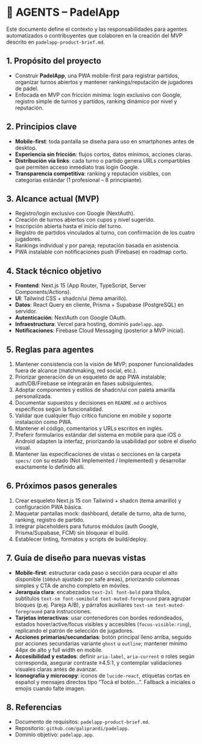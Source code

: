 # 🤖 AGENTS – PadelApp

Este documento define el contexto y las responsabilidades para agentes automatizados o contribuyentes que colaboren en la creación del MVP descrito en `padelapp-product-brief.md`.

## 1. Propósito del proyecto
- Construir **PadelApp**, una PWA mobile-first para registrar partidos, organizar turnos abiertos y mantener rankings/reputación de jugadores de pádel.
- Enfocada en MVP con fricción mínima: login exclusivo con Google, registro simple de turnos y partidos, ranking dinámico por nivel y reputación.

## 2. Principios clave
- **Mobile-first**: toda pantalla se diseña para uso en smartphones antes de desktop.
- **Experiencia sin fricción**: flujos cortos, datos mínimos, acciones claras.
- **Distribución vía links**: cada turno o partido genera URLs compartibles que permiten acceso inmediato tras login Google.
- **Transparencia competitiva**: ranking y reputación visibles, con categorías estándar (1 profesional – 8 principiante).

## 3. Alcance actual (MVP)
- Registro/login exclusivo con Google (NextAuth).
- Creación de turnos abiertos con cupos y nivel sugerido.
- Inscripción abierta hasta el inicio del turno.
- Registro de partidos vinculados al turno, con confirmación de los cuatro jugadores.
- Rankings individual y por pareja; reputación basada en asistencia.
- PWA instalable con notificaciones push (Firebase) en roadmap corto.

## 4. Stack técnico objetivo
- **Frontend**: Next.js 15 (App Router, TypeScript, Server Components/Actions).
- **UI**: Tailwind CSS + shadcn/ui (tema amarillo).
- **Datos**: React Query en cliente, Prisma + Supabase (PostgreSQL) en servidor.
- **Autenticación**: NextAuth con Google OAuth.
- **Infraestructura**: Vercel para hosting, dominio `padelapp.app`.
- **Notificaciones**: Firebase Cloud Messaging (posterior a MVP inicial).

## 5. Reglas para agentes
1. Mantener consistencia con la visión de MVP; posponer funcionalidades fuera de alcance (matchmaking, red social, etc.).
2. Priorizar generación de un esqueleto de app PWA instalable; auth/DB/Firebase se integrarán en fases subsiguientes.
3. Adoptar componentes y estilos de shadcn/ui con paleta amarilla personalizada.
4. Documentar supuestos y decisiones en `README.md` o archivos específicos según la funcionalidad.
5. Validar que cualquier flujo crítico funcione en mobile y soporte instalación como PWA.
6. Mantener el código, comentarios y URLs escritos en inglés.
7. Preferir formularios estándar del sistema en mobile para que iOS o Android adapten la interfaz, priorizando la usabilidad por sobre el diseño visual.
8. Mantener las especificaciones de vistas o secciones en la carpeta `specs/` con su estado (Not Implemented / Implemented) y desarrollar exactamente lo definido allí.

## 6. Próximos pasos generales
1. Crear esqueleto Next.js 15 con Tailwind + shadcn (tema amarillo) y configuración PWA básica.
2. Maquetar pantallas mock: dashboard, detalle de turno, alta de turno, ranking, registro de partido.
3. Integrar placeholders para futuros módulos (auth Google, Prisma/Supabase, FCM) sin bloquear el build.
4. Establecer linting, formatos y scripts de build/deploy.

## 7. Guía de diseño para nuevas vistas
- **Mobile-first**: estructurar cada paso o sección para ocupar el alto disponible (`100dvh` ajustado por safe areas), priorizando columnas simples y CTA de ancho completo en móviles.
- **Jerarquía clara**: encabezados `text-2xl font-bold` para títulos, subtítulos `text-sm font-semibold text-muted-foreground` para agrupar bloques (p.ej. Pareja A/B), y párrafos auxiliares `text-sm text-muted-foreground` para instrucciones.
- **Tarjetas interactivas**: usar contenedores con bordes redondeados, estados hover/active/focus visibles y accesibles (`focus-visible:ring`), replicando el patrón de selección de jugadores.
- **Acciones primarias/secundarias**: botón principal lleno arriba, seguido por acciones secundarias variante `ghost` u `outline`; mantener mínimo 44px de alto y full width en mobile.
- **Accesibilidad y estados**: definir `aria-label`, `aria-current` o roles según corresponda, asegurar contraste ≥4.5:1, y contemplar validaciones visuales claras antes de avanzar.
- **Iconografía y microcopy**: iconos de `lucide-react`, etiquetas cortas en español y mensajes directos tipo “Tocá el botón…”. Fallback a iniciales o emojis cuando falte imagen.

## 8. Referencias
- Documento de requisitos: `padelapp-product-brief.md`.
- Repositorio: `github.com/galiprandi/padelapp`.
- Dominio objetivo: `padelapp.app`.
